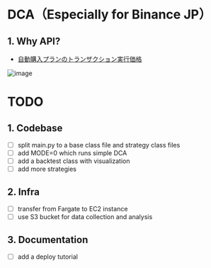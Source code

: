 # DCA（Especially for Binance JP）
## 1. Why API?
- [自動購入プランのトランザクション実行価格](https://www.binance.com/ja/earn/auto-invest#:~:text=10.,-%E8%87%AA%E5%8B%95%E8%B3%BC%E5%85%A5%E3%83%97%E3%83%A9%E3%83%B3)

![image](https://github.com/owaranainatsu/binanceDCA/assets/57721325/74a4d2ca-117d-458a-9acd-f44f1a1486d0)


# TODO
## 1. Codebase
- [ ] split main.py to a base class file and strategy class files
- [ ] add MODE=0 which runs simple DCA 
- [ ] add a backtest class with visualization
- [ ] add more strategies

## 2. Infra
- [ ] transfer from Fargate to EC2 instance
- [ ] use S3 bucket for data collection and analysis
## 3. Documentation
- [ ] add a deploy tutorial
